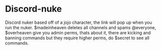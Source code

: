 # Discord-nuke
Discord nuker based off of a jojo character, the link will pop up when you run the nuker. $madeinheaven deletes all channels and spams @everyone, $overheaven give you admin perms, thats about it, there are kicking and banning commands but they require higher perms, do $secret to see all commands.
